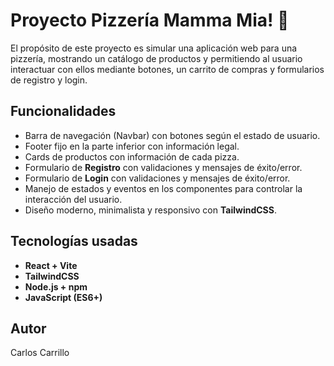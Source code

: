 # Proyecto Pizzería Mamma Mia! 🍕

El propósito de este proyecto es simular una aplicación web para una pizzería, mostrando un catálogo de productos y permitiendo al usuario interactuar con ellos mediante botones, un carrito de compras y formularios de registro y login.

## Funcionalidades

- Barra de navegación (Navbar) con botones según el estado de usuario.
- Footer fijo en la parte inferior con información legal.
- Cards de productos con información de cada pizza.
- Formulario de **Registro** con validaciones y mensajes de éxito/error.
- Formulario de **Login** con validaciones y mensajes de éxito/error.
- Manejo de estados y eventos en los componentes para controlar la interacción del usuario.
- Diseño moderno, minimalista y responsivo con **TailwindCSS**.

## Tecnologías usadas

- **React + Vite**
- **TailwindCSS**
- **Node.js + npm**
- **JavaScript (ES6+)**

## Autor

Carlos Carrillo